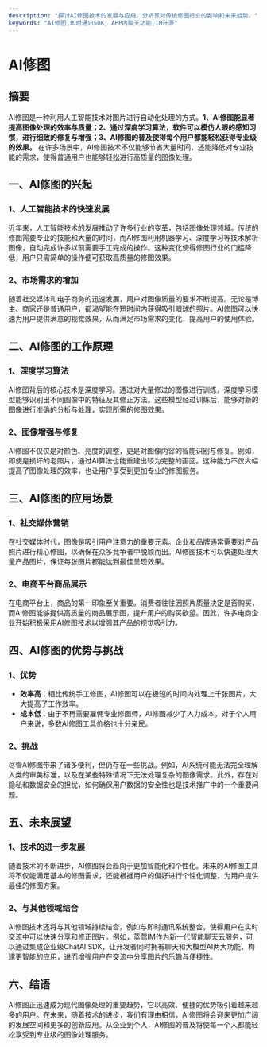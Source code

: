 ```yaml
---
description: "探讨AI修图技术的发展与应用，分析其对传统修图行业的影响和未来趋势。"
keywords: "AI修图,即时通讯SDK, APP内聊天功能,IM开源"
---
```

# AI修图  

## 摘要

AI修图是一种利用人工智能技术对图片进行自动化处理的方式。**1、AI修图能显著提高图像处理的效率与质量；2、通过深度学习算法，软件可以模仿人眼的感知习惯，进行细致的修复与增强；3、AI修图的普及使得每个用户都能轻松获得专业级的效果。** 在许多场景中，AI修图技术不仅能够节省大量时间，还能降低对专业技能的需求，使得普通用户也能够轻松进行高质量的图像处理。

## 一、AI修图的兴起

### 1、人工智能技术的快速发展

近年来，人工智能技术的发展推动了许多行业的变革，包括图像处理领域。传统的修图需要专业的技能和大量的时间，而AI修图利用机器学习、深度学习等技术解析图像，自动完成许多以前需要手工完成的操作。这种变化使得修图行业的门槛降低，用户只需简单的操作便可获取高质量的修图效果。

### 2、市场需求的增加

随着社交媒体和电子商务的迅速发展，用户对图像质量的要求不断提高。无论是博主、商家还是普通用户，都渴望能在短时间内获得吸引眼球的照片。AI修图可以快速为用户提供满意的视觉效果，从而满足市场需求的变化，提高用户的使用体验。

## 二、AI修图的工作原理

### 1、深度学习算法

AI修图背后的核心技术是深度学习。通过对大量修过的图像进行训练，深度学习模型能够识别出不同图像中的特征及其修正方法。这些模型经过训练后，能够对新的图像进行准确的分析与处理，实现所需的修图效果。

### 2、图像增强与修复

AI修图不仅仅是对颜色、亮度的调整，更是对图像内容的智能识别与修复。例如，即使是损坏的老照片，通过AI算法也能重建出较为完整的画面。这种能力不仅大幅提高了图像处理的效率，也让用户享受到更加专业的修图服务。

## 三、AI修图的应用场景

### 1、社交媒体营销

在社交媒体时代，图像是吸引用户注意力的重要元素。企业和品牌通常需要对产品照片进行精心修图，以确保在众多竞争者中脱颖而出。AI修图技术可以快速处理大量产品图片，保证每张图片都能达到最佳呈现效果。

### 2、电商平台商品展示

在电商平台上，商品的第一印象至关重要。消费者往往因照片质量决定是否购买，而AI修图能够提供高质量的商品展示图，提升用户的购买欲望。因此，许多电商企业开始积极采用AI修图技术以增强其产品的视觉吸引力。

## 四、AI修图的优势与挑战

### 1、优势

- **效率高**：相比传统手工修图，AI修图可以在极短的时间内处理上千张图片，大大提高了工作效率。
- **成本低**：由于不再需要雇佣专业修图师，AI修图减少了人力成本。对于个人用户来说，多数AI修图工具价格也十分亲民。

### 2、挑战

尽管AI修图带来了诸多便利，但仍存在一些挑战。例如，AI系统可能无法完全理解人类的审美标准，以及在某些特殊情况下无法处理复杂的图像需求。此外，存在对隐私和数据安全的担忧，如何确保用户数据的安全性也是技术推广中的一个重要问题。

## 五、未来展望

### 1、技术的进一步发展

随着技术的不断进步，AI修图将会趋向于更加智能化和个性化。未来的AI修图工具将不仅能满足基本的修图需求，还能根据用户的偏好进行个性化调整，为用户提供最佳的修图方案。

### 2、与其他领域结合

AI修图技术还将与其他领域持续结合，例如与即时通讯系统整合，使得用户在实时交流中可以快速分享和修正图片。例如，蓝莺IM作为新一代智能聊天云服务，可以通过集成企业级ChatAI SDK，让开发者同时拥有聊天和大模型AI两大功能，构建更智能的应用，进而增强用户在交流中分享图片的乐趣与便捷性。

## 六、结语

AI修图正迅速成为现代图像处理的重要趋势，它以高效、便捷的优势吸引着越来越多的用户。在未来，随着技术的进步，我们有理由相信，AI修图将会迎来更加广阔的发展空间和更多的创新应用。从企业到个人，AI修图的普及将使每一个人都能轻松享受到专业级的图像处理服务。
